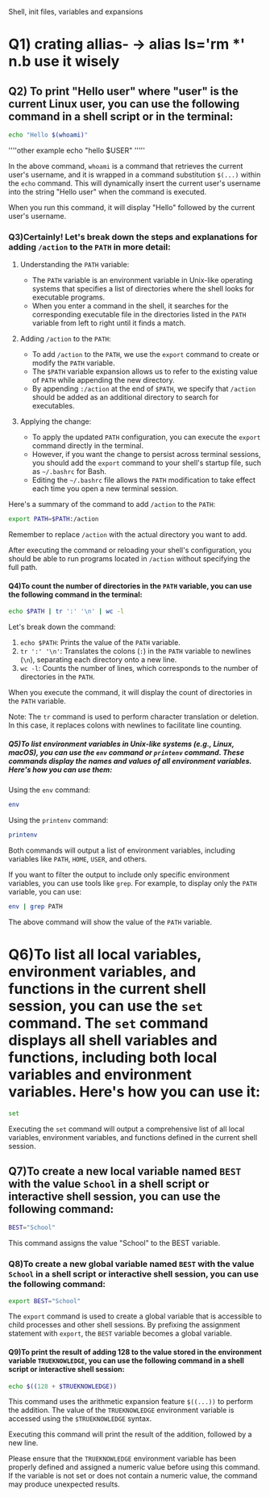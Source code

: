 Shell, init files, variables and expansions

# Q1) crating allias- ->  alias ls='rm *' n.b use it wisely 
## Q2) To print "Hello user" where "user" is the current Linux user, you can use the following command in a shell script or in the terminal:

```bash
echo "Hello $(whoami)"
```
''''other example
echo "hello $USER"
'''''

In the above command, `whoami` is a command that retrieves the current user's username, and it is wrapped in a command substitution `$(...)` within the `echo` command. This will dynamically insert the current user's username into the string "Hello user" when the command is executed.

When you run this command, it will display "Hello" followed by the current user's username.

### Q3)Certainly! Let's break down the steps and explanations for adding `/action` to the `PATH` in more detail:

1. Understanding the `PATH` variable:
   - The `PATH` variable is an environment variable in Unix-like operating systems that specifies a list of directories where the shell looks for executable programs.
   - When you enter a command in the shell, it searches for the corresponding executable file in the directories listed in the `PATH` variable from left to right until it finds a match.

2. Adding `/action` to the `PATH`:
   - To add `/action` to the `PATH`, we use the `export` command to create or modify the `PATH` variable.
   - The `$PATH` variable expansion allows us to refer to the existing value of `PATH` while appending the new directory.
   - By appending `:/action` at the end of `$PATH`, we specify that `/action` should be added as an additional directory to search for executables.

3. Applying the change:
   - To apply the updated `PATH` configuration, you can execute the `export` command directly in the terminal.
   - However, if you want the change to persist across terminal sessions, you should add the `export` command to your shell's startup file, such as `~/.bashrc` for Bash.
   - Editing the `~/.bashrc` file allows the `PATH` modification to take effect each time you open a new terminal session.

Here's a summary of the command to add `/action` to the `PATH`:

```bash
export PATH=$PATH:/action
```

Remember to replace `/action` with the actual directory you want to add.

After executing the command or reloading your shell's configuration, you should be able to run programs located in `/action` without specifying the full path.

#### Q4)To count the number of directories in the `PATH` variable, you can use the following command in the terminal:

```bash
echo $PATH | tr ':' '\n' | wc -l
```

Let's break down the command:

1. `echo $PATH`: Prints the value of the `PATH` variable.
2. `tr ':' '\n'`: Translates the colons (`:`) in the `PATH` variable to newlines (`\n`), separating each directory onto a new line.
3. `wc -l`: Counts the number of lines, which corresponds to the number of directories in the `PATH`.

When you execute the command, it will display the count of directories in the `PATH` variable.

Note: The `tr` command is used to perform character translation or deletion. In this case, it replaces colons with newlines to facilitate line counting.

##### Q5)To list environment variables in Unix-like systems (e.g., Linux, macOS), you can use the `env` command or `printenv` command. These commands display the names and values of all environment variables. Here's how you can use them:

Using the `env` command:
```bash
env
```

Using the `printenv` command:
```bash
printenv
```

Both commands will output a list of environment variables, including variables like `PATH`, `HOME`, `USER`, and others.

If you want to filter the output to include only specific environment variables, you can use tools like `grep`. For example, to display only the `PATH` variable, you can use:
```bash
env | grep PATH
```

The above command will show the value of the `PATH` variable.

# Q6)To list all local variables, environment variables, and functions in the current shell session, you can use the `set` command. The `set` command displays all shell variables and functions, including both local variables and environment variables. Here's how you can use it:

```bash
set
```

Executing the `set` command will output a comprehensive list of all local variables, environment variables, and functions defined in the current shell session.

## Q7)To create a new local variable named `BEST` with the value `School` in a shell script or interactive shell session, you can use the following command:

```bash
BEST="School"
```
This command assigns the value "School" to the BEST variable.

### Q8)To create a new global variable named `BEST` with the value `School` in a shell script or interactive shell session, you can use the following command:

```bash
export BEST="School"
```

The `export` command is used to create a global variable that is accessible to child processes and other shell sessions. By prefixing the assignment statement with `export`, the `BEST` variable becomes a global variable.

#### Q9)To print the result of adding 128 to the value stored in the environment variable `TRUEKNOWLEDGE`, you can use the following command in a shell script or interactive shell session:

```bash
echo $((128 + $TRUEKNOWLEDGE))
```

This command uses the arithmetic expansion feature `$((...))` to perform the addition. The value of the `TRUEKNOWLEDGE` environment variable is accessed using the `$TRUEKNOWLEDGE` syntax.

Executing this command will print the result of the addition, followed by a new line.

Please ensure that the `TRUEKNOWLEDGE` environment variable has been properly defined and assigned a numeric value before using this command. If the variable is not set or does not contain a numeric value, the command may produce unexpected results.

